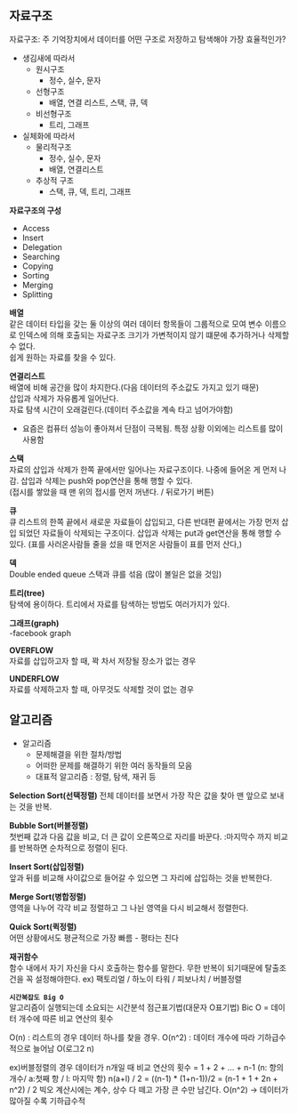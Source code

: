 ## 자료구조
자료구조: 주 기억장치에서 데이터를 어떤 구조로 저장하고 탐색해야 가장 효율적인가?  

- 생김새에 따라서 
	- 원시구조
		- 정수, 실수, 문자
	- 선형구조
		- 배열, 연결 리스트, 스택, 큐, 덱
	- 비선형구조
	 	- 트리, 그래프
- 실체화에 따라서 
	- 물리적구조
		- 정수, 실수, 문자
		- 배열, 연결리스트
	- 추상적 구조
		- 스택, 큐, 덱, 트리, 그래프

__자료구조의 구성__

- Access  
- Insert  
- Delegation  
- Searching  
- Copying  
- Sorting  
- Merging  
- Splitting  

__배열__  
같은 데이터 타입을 갖는 둘 이상의 여러 데이터 항목들이 그룹적으로 모여 변수 이름으로 인덱스에 의해 호출되는 자료구조
크기가 가변적이지 않기 떄문에 추가하거나 삭제할 수 없다.  
쉽게 원하는 자료를 찾을 수 있다.

__연결리스트__  
배열에 비해 공간을 많이 차지한다.(다음 데이터의 주소값도 가지고 있기 때문)  
삽입과 삭제가 자유롭게 일어난다.  
자료 탐색 시간이 오래걸린다.(데이터 주소값을 계속 타고 넘어가야함)    
- 요즘은 컴퓨터 성능이 좋아져서 단점이 극복됨. 특정 상황 이외에는 리스트를 많이 사용함

__스택__  
자료의 삽입과 삭제가 한쪽 끝에서만 일어나는 자료구조이다.
나중에 들어온 게 먼저 나감.
삽입과 삭제는 push와 pop연산을 통해 행할 수 있다.  
(접시를 쌓았을 때 맨 위의 접시를 먼저 꺼낸다. / 뒤로가기 버튼)

__큐__  
큐 리스트의 한쪽 끝에서 새로운 자료들이 삽입되고, 다른 반대편 끝에서는 가장 먼저 삽입 되었던 자료들이 삭제되는 구조이다.
삽입과 삭제는 put과 get연산을 통해 행할 수 있다.
(표를 사러온사람들 줄을 섰을 때 먼저온 사람들이 표를 먼저 산다,)

__덱__  
Double ended queue
스택과 큐를 섞음 
(많이 볼일은 없을 것임)

__트리(tree)__  
탐색에 용이하다.
트리에서 자료를 탐색하는 방법도 여러가지가 있다.

__그래프(graph)__  
-facebook graph


__OVERFLOW__  
자료를 삽입하고자 할 때, 꽉 차서 저장될 장소가 없는 경우


__UNDERFLOW__  
자료를 삭제하고자 할 때, 아무것도 삭제할 것이 없는 경우


## 알고리즘
- 알고리즘
	- 문제해결을 위한 절차/방법
	- 어떠한 문제를 해결하기 위한 여러 동작들의 모음
	- 대표적 알고리즘 : 정렬, 탐색, 재귀 등

__Selection Sort(선택정렬)__ 
전체 데이터를 보면서 가장 작은 값을 찾아 맨 앞으로 보내는 것을 반복.

__Bubble Sort(버블정렬)__  
첫번째 값과 다음 값을 비교, 더 큰 값이 오른쪽으로 자리를 바꾼다. :마지막수 까지 비교를 반복하면 순차적으로 정렬이 된다.

__Insert Sort(삽입정렬)__  
앞과 뒤를 비교해 사이값으로 들어갈 수 있으면 그 자리에 삽입하는 것을 반복한다.

__Merge Sort(병합정렬)__   
영역을 나누어 각각 비교 정렬하고 그 나뉜 영역을 다시 비교해서 정렬한다.

__Quick Sort(퀵정렬)__  
어떤 상황에서도 평균적으로 가장 빠름 - 평타는 친다

__재귀함수__  
함수 내에서 자기 자신을 다시 호출하는 함수를 말한다.
무한 반복이 되기때문에 탈출조건을 꼭 설정해야한다.
ex) 팩토리얼 / 하노이 타워 / 피보나치 / 버블정렬


__`시간복잡도 Big O`__  
알고리즘이 실행되는데 소요되는 시간분석
점근표기법(대문자 O표기법)
Bic O = 데이터 개수에 따른 비교 연산의 횟수

O(n) : 리스트의 경우 데이터 하나를 찾을 경우.
O(n^2) : 데이터 개수에 따라 기하급수적으로 늘어남
O(로그2 n)

ex)버블정렬의 경우 데이터가 n개일 때
비교 연산의 횟수 =  1 + 2 + … + n-1 
(n: 항의 개수/ a:첫째 항 / l: 마지막 항)
n(a+l) / 2 = ((n-1) * (1+n-1))/2 = (n-1 + 1 + 2n + n^2) / 2
빅오 계산시에는 계수, 상수 다 떼고 가장 큰 수만 남긴다.
O(n^2) -> 데이터가 많아질 수록 기하급수적


